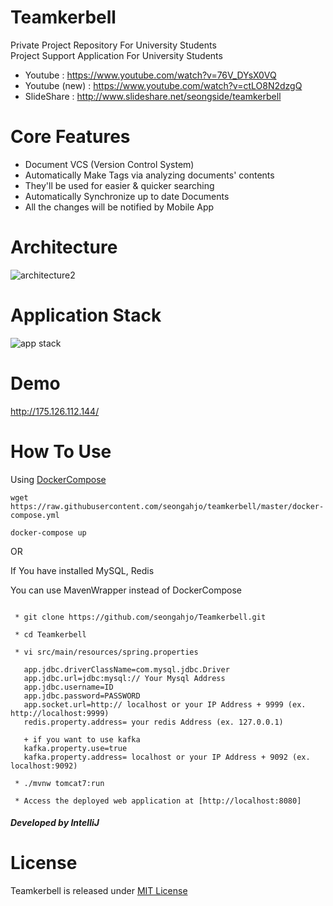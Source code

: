 
Teamkerbell
=====
Private Project Repository For University Students
<br>
Project Support Application For University Students

* Youtube : https://www.youtube.com/watch?v=76V_DYsX0VQ 
* Youtube (new) : https://www.youtube.com/watch?v=ctLO8N2dzgQ
* SlideShare : http://www.slideshare.net/seongside/teamkerbell


Core Features
=====
* Document VCS (Version Control System)
* Automatically Make Tags via analyzing documents' contents
 * They'll be used for easier & quicker searching 
* Automatically Synchronize up to date Documents
* All the changes will be notified by Mobile App

Architecture
=====
![architecture2](https://cloud.githubusercontent.com/assets/10272119/19626023/9f6b6876-9962-11e6-9303-332e02aadfbf.png)


Application Stack
=====
![app stack](https://cloud.githubusercontent.com/assets/10272119/19376711/49ebd3c0-921b-11e6-9dbf-adf45e996a39.png)


Demo
=====
http://175.126.112.144/


How To Use
=====

 Using <a href="https://docs.docker.com/compose/">DockerCompose</a>
 
 ```
 wget https://raw.githubusercontent.com/seongahjo/teamkerbell/master/docker-compose.yml
 
 docker-compose up
 ```

OR


If You have installed MySQL, Redis

You can use MavenWrapper instead of DockerCompose

```  
 
 * git clone https://github.com/seongahjo/Teamkerbell.git
 
 * cd Teamkerbell
 
 * vi src/main/resources/spring.properties
 
   app.jdbc.driverClassName=com.mysql.jdbc.Driver
   app.jdbc.url=jdbc:mysql:// Your Mysql Address
   app.jdbc.username=ID
   app.jdbc.password=PASSWORD
   app.socket.url=http:// localhost or your IP Address + 9999 (ex. http://localhost:9999)
   redis.property.address= your redis Address (ex. 127.0.0.1)
   
   + if you want to use kafka
   kafka.property.use=true
   kafka.property.address= localhost or your IP Address + 9092 (ex. localhost:9092)
 
 * ./mvnw tomcat7:run
 
 * Access the deployed web application at [http://localhost:8080]

 ```

##### Developed by IntelliJ


License
=====
Teamkerbell is released under [MIT License] 

[MIT License]: https://github.com/seongahjo/Teamkerbell/blob/master/LICENSE
